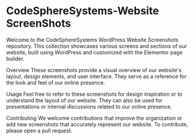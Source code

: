 # CodeSphereSystems-Website ScreenShots
Welcome to the CodeSphereSystems WordPress Website Screenshots repository. This collection showcases various screens and sections of our website, built using WordPress and customized with the Elementor page builder.

Overview
These screenshots provide a visual overview of our website's layout, design elements, and user interface. They serve as a reference for the look and feel of our online presence.

Usage
Feel free to refer to these screenshots for design inspiration or to understand the layout of our website. They can also be used for presentations or internal discussions related to our online presence.

Contributing
We welcome contributions that improve the organization or add new screenshots that accurately represent our website. To contribute, please open a pull request.
